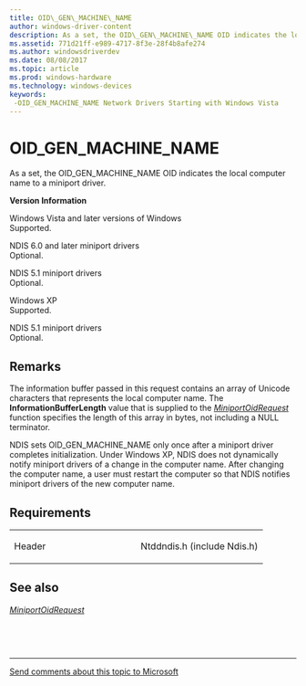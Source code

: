 ```yaml
---
title: OID\_GEN\_MACHINE\_NAME
author: windows-driver-content
description: As a set, the OID\_GEN\_MACHINE\_NAME OID indicates the local computer name to a miniport driver.
ms.assetid: 771d21ff-e989-4717-8f3e-28f4b8afe274
ms.author: windowsdriverdev
ms.date: 08/08/2017
ms.topic: article
ms.prod: windows-hardware
ms.technology: windows-devices
keywords: 
 -OID_GEN_MACHINE_NAME Network Drivers Starting with Windows Vista
---
```


# OID\_GEN\_MACHINE\_NAME


As a set, the OID\_GEN\_MACHINE\_NAME OID indicates the local computer name to a miniport driver.

**Version Information**

<a href="" id="windows-vista-and-later-versions-of-windows"></a>Windows Vista and later versions of Windows  
Supported.

<a href="" id="ndis-6-0-and-later-miniport-drivers"></a>NDIS 6.0 and later miniport drivers  
Optional.

<a href="" id="ndis-5-1-miniport-drivers"></a>NDIS 5.1 miniport drivers  
Optional.

<a href="" id="windows-xp"></a>Windows XP  
Supported.

<a href="" id="ndis-5-1-miniport-drivers"></a>NDIS 5.1 miniport drivers  
Optional.

Remarks
-------

The information buffer passed in this request contains an array of Unicode characters that represents the local computer name. The **InformationBufferLength** value that is supplied to the [*MiniportOidRequest*](https://msdn.microsoft.com/library/windows/hardware/ff559416) function specifies the length of this array in bytes, not including a NULL terminator.

NDIS sets OID\_GEN\_MACHINE\_NAME only once after a miniport driver completes initialization. Under Windows XP, NDIS does not dynamically notify miniport drivers of a change in the computer name. After changing the computer name, a user must restart the computer so that NDIS notifies miniport drivers of the new computer name.

Requirements
------------

<table>
<colgroup>
<col width="50%" />
<col width="50%" />
</colgroup>
<tbody>
<tr class="odd">
<td><p>Header</p></td>
<td>Ntddndis.h (include Ndis.h)</td>
</tr>
</tbody>
</table>

## See also


[*MiniportOidRequest*](https://msdn.microsoft.com/library/windows/hardware/ff559416)

 

 


--------------------
[Send comments about this topic to Microsoft](mailto:wsddocfb@microsoft.com?subject=Documentation%20feedback%20%5Bnetvista\netvista%5D:%20OID_GEN_MACHINE_NAME%20%20RELEASE:%20%288/8/2017%29&body=%0A%0APRIVACY%20STATEMENT%0A%0AWe%20use%20your%20feedback%20to%20improve%20the%20documentation.%20We%20don't%20use%20your%20email%20address%20for%20any%20other%20purpose,%20and%20we'll%20remove%20your%20email%20address%20from%20our%20system%20after%20the%20issue%20that%20you're%20reporting%20is%20fixed.%20While%20we're%20working%20to%20fix%20this%20issue,%20we%20might%20send%20you%20an%20email%20message%20to%20ask%20for%20more%20info.%20Later,%20we%20might%20also%20send%20you%20an%20email%20message%20to%20let%20you%20know%20that%20we've%20addressed%20your%20feedback.%0A%0AFor%20more%20info%20about%20Microsoft's%20privacy%20policy,%20see%20http://privacy.microsoft.com/default.aspx. "Send comments about this topic to Microsoft")


